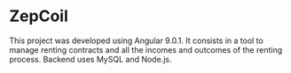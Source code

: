 # ZepCoil

This project was developed using Angular 9.0.1. It consists in a tool to manage renting contracts and all the incomes and outcomes of the renting process. Backend uses MySQL and Node.js.

